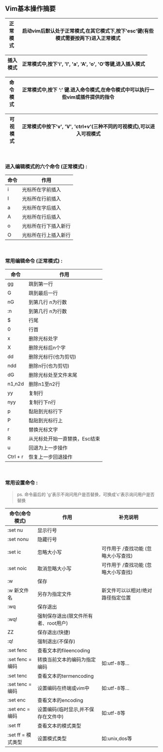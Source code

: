 <h2> Vim基本操作摘要 </h2>

正常<br>模式 | 启动vim后默认处于正常模式,在其它模式下,按下'esc'键(有些模式需要按两下)进入正常模式
-- | --

插入<br>模式 | 正常模式中,按下'i', 'I', 'a', 'A', 'o', 'O'等键,进入插入模式
-- | --

命令<br>模式 | 正常模式中,按下 ‘:’ 键.进入命令模式,在命令模式中可以执行一些vim或插件提供的指令
-- | --

可视<br>模式 | 正常模式中按下'v', 'V', 'ctrl+v'(三种不同的可视模式),可以进入可视模式
-- | --
<br>

### 进入编辑模式的六个命令 (正常模式) : 

命令 | 作用
-- | --
i | 光标所在字前插入
I | 光标所在行前插入
a | 光标所在字后插入
A | 光标所在行后插入
o | 光标所在行下插入新行
O | 光标所在行上插入新行
<br>

### 常用编辑命令 (正常模式) : 

命令 | 作用
-- | --
gg | 跳到第一行
G | 跳到最后一行
nG | 到第几行 n为行数
:n | 到第几行 n为行数
$ | 行尾
0 | 行首
x | 删除光标处字
X | 删除光标后n个字
dd | 删除光标行(也为剪切)
ndd | 删除n行(也为剪切)
dG | 删除光标处至文件末尾
n1,n2d | 删除n1至n2行
yy | 复制行
nyy | 复制行下n行
p | 黏贴到光标行下
P | 黏贴到光标行上
r | 替换光标文字
R | 从光标处开始一直替换，Esc结束
u | 回退为上一步操作
Ctrl + r | 恢复上一步回退操作
<br>

### 常用设置命令 :
> ps. 命令最后的 'g'表示不询问用户是否替换，可换成'c'表示询问用户是否替换

命令(命令模式) | 作用 | 补充说明
-- | -- | --
:set nu | 显示行号 |  
:set nonu | 隐藏行号 |  
:set ic | 忽略大小写 | 可作用于 /查找功能 (忽略大小写查找)
:set noic | 取消忽略大小写 | 可作用于 /查找功能 (忽略大小写查找)
:w | 保存 |  
:w 新文件名 | 另存为指定文件 | 新文件可以以相对/绝对路径指定位置
:wq | 保存退出 |  
:wq! | 强制保存退出(限文件所有者、root用户) |  
ZZ | 保存退出(快捷) |  
:q! | 强制退出(不保存) |  
:set fenc | 查看文本的fileencoding |  
:set fenc = 编码 | 转换当前文本的编码为指定编码 | 如:utf-8等…
:set tenc | 查看文本的termencoding |  
:set tenc = 编码 | 设置编码在终端或vim中 | 如:utf-8等…
:set enc | 查看文本的encoding |  
:set enc = 编码 | 设置编码(临时显示,并不保存在文件中) | 如:utf-8等
:set ff | 查看文本的模式类型 |  
:set ff = 模式类型 | 设置模式类型 | 如:unix,dos等

